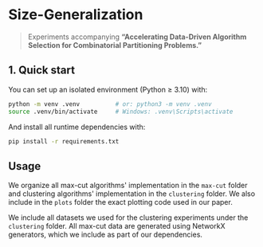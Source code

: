 # Size-Generalization

> Experiments accompanying **“Accelerating Data-Driven Algorithm Selection for Combinatorial Partitioning Problems.”**


## 1. Quick start

You can set up an isolated environment (Python ≥ 3.10) with: 
```bash
python -m venv .venv          # or: python3 -m venv .venv
source .venv/bin/activate     # Windows: .venv\Scripts\activate
```
And install all runtime dependencies with:
```bash
pip install -r requirements.txt
```

## Usage

We organize all max-cut algorithms' implementation in the `max-cut` folder and clustering algorithms' implementation in the `clustering` folder. We also include in the `plots` folder the exact plotting code used in our paper. 

We include all datasets we used for the clustering experiments under the `clustering` folder. All max-cut data are generated using NetworkX generators, which we include as part of our dependencies. 